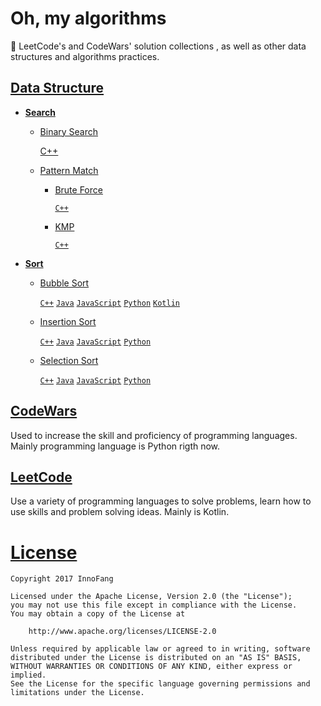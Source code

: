 # Oh, my algorithms
 
🎈 LeetCode's and CodeWars' solution collections , as well as other data structures and algorithms practices.

## [Data Structure](https://github.com/InnoFang/oh-my-algorithms/tree/master/Data%20Structures)

+ **[Search](https://github.com/InnoFang/oh-my-algorithms/tree/master/Data%20Structures/Search)**

  - [Binary Search](https://github.com/InnoFang/oh-my-algorithms/tree/master/Data%20Structures/Search/Binary%20Search)

    [C++](https://github.com/InnoFang/oh-my-algorithms/blob/master/Data%20Structures/Search/Binary%20Search/main.cpp)

  - [Pattern Match](https://github.com/InnoFang/oh-my-algorithms/tree/master/Data%20Structures/Search/Pattern%20Match)

    * [Brute Force](https://github.com/InnoFang/oh-my-algorithms/tree/master/Data%20Structures/Search/Pattern%20Match/Brute%20Force)

      [`C++`](https://github.com/InnoFang/oh-my-algorithms/blob/master/Data%20Structures/Search/Pattern%20Match/Brute%20Force/main.cpp)
      
    * [KMP](https://github.com/InnoFang/oh-my-algorithms/tree/master/Data%20Structures/Search/Pattern%20Match/KMP)
      
      [`C++`](https://github.com/InnoFang/oh-my-algorithms/blob/master/Data%20Structures/Search/Pattern%20Match/KMP/main.cpp)

+ **[Sort](https://github.com/InnoFang/oh-my-algorithms/tree/master/Data%20Structures/Sort)**

  - [Bubble Sort](https://github.com/InnoFang/oh-my-algorithms/tree/master/Data%20Structures/Sort/Bubble%20Sort)

    [`C++`](https://github.com/InnoFang/oh-my-algorithms/blob/master/Data%20Structures/Sort/Bubble%20Sort/main.cpp) [`Java`](https://github.com/InnoFang/oh-my-algorithms/blob/master/Data%20Structures/Sort/Bubble%20Sort/Main.java) [`JavaScript`](https://github.com/InnoFang/oh-my-algorithms/blob/master/Data%20Structures/Sort/Bubble%20Sort/main.js) [`Python`](https://github.com/InnoFang/oh-my-algorithms/blob/master/Data%20Structures/Sort/Bubble%20Sort/main.py) [`Kotlin`](https://github.com/InnoFang/oh-my-algorithms/blob/master/Data%20Structures/Sort/Bubble%20Sort/main.kt) 

  - [Insertion Sort](https://github.com/InnoFang/oh-my-algorithms/tree/master/Data%20Structures/Sort/Insertion%20Sort)

    [`C++`](https://github.com/InnoFang/oh-my-algorithms/blob/master/Data%20Structures/Sort/Insertion%20Sort/main.cpp) [`Java`](https://github.com/InnoFang/oh-my-algorithms/blob/master/Data%20Structures/Sort/Insertion%20Sort/Main.java) [`JavaScript`](https://github.com/InnoFang/oh-my-algorithms/blob/master/Data%20Structures/Sort/Insertion%20Sort/main.js) [`Python`](https://github.com/InnoFang/oh-my-algorithms/blob/master/Data%20Structures/Sort/Insertion%20Sort/main.py)

  - [Selection Sort](https://github.com/InnoFang/oh-my-algorithms/tree/master/Data%20Structures/Sort/Selection%20Sort)

    [`C++`](https://github.com/InnoFang/oh-my-algorithms/blob/master/Data%20Structures/Sort/Selection%20Sort/main.cpp) [`Java`](https://github.com/InnoFang/oh-my-algorithms/blob/master/Data%20Structures/Sort/Selection%20Sort/Main.java) [`JavaScript`](https://github.com/InnoFang/oh-my-algorithms/blob/master/Data%20Structures/Sort/Selection%20Sort/main.js) [`Python`](https://github.com/InnoFang/oh-my-algorithms/blob/master/Data%20Structures/Sort/Selection%20Sort/main.py)


## [CodeWars](https://github.com/InnoFang/oh-my-algorithms/tree/master/CodeWars)

Used to increase the skill and proficiency of programming languages. Mainly  programming language is Python rigth now.

## [LeetCode](https://github.com/InnoFang/oh-my-algorithms/tree/master/LeetCode)

Use a variety of programming languages to solve problems, learn how to use skills and problem solving ideas. Mainly is Kotlin.


# [License](https://github.com/InnoFang/Algorithms/blob/master/LICENSE)


    Copyright 2017 InnoFang
  
    Licensed under the Apache License, Version 2.0 (the "License");
    you may not use this file except in compliance with the License.
    You may obtain a copy of the License at
 
        http://www.apache.org/licenses/LICENSE-2.0
 
    Unless required by applicable law or agreed to in writing, software
    distributed under the License is distributed on an "AS IS" BASIS,
    WITHOUT WARRANTIES OR CONDITIONS OF ANY KIND, either express or implied.
    See the License for the specific language governing permissions and
    limitations under the License.